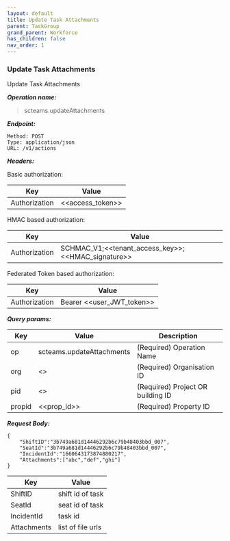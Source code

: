 ```yaml
---
layout: default
title: Update Task Attachments
parent: TaskGroup
grand_parent: Workforce
has_children: false
nav_order: 1
---
```



### Update Task Attachments

Update Task Attachments

***Operation name:***

> scteams.updateAttachments

***Endpoint:***

```
Method: POST
Type: application/json
URL: /v1/actions
```

***Headers:***

Basic authorization:

|Key|Value|
|---|---|
|Authorization|<<access_token>>|


HMAC based authorization:

|Key|Value|
|---|---|
|Authorization|SCHMAC_V1;<<tenant_access_key>>;<<HMAC_signature>>|

Federated Token based authorization:

|Key|Value|
|---|---|
|Authorization|Bearer <<user_JWT_token>>|

***Query params:***

| Key | Value | Description |
| --- | ------|-------------|
| op | scteams.updateAttachments | (Required) Operation Name |
| org | <<org>> | (Required) Organisation ID |
| pid | <<pid>> | (Required) Project OR building ID |
| propid | <<prop_id>> | (Required) Property ID |


***Request Body:***

```
{
    "ShiftID":"3b749a681d14446292b6c79b48403bbd_007",
    "SeatId":"3b749a681d14446292b6c79b48403bbd_007",
    "IncidentId":"1660643173874880217",
    "Attachments":["abc","def","ghi"]
}
```

|Key|Value|
|---|---|
|ShiftID|shift id of task|
|SeatId|seat id of task|
|IncidentId|task id|
|Attachments|list of file urls|